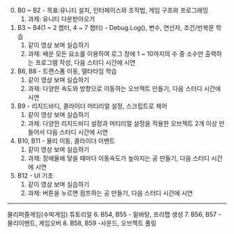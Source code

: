 0. B0 ~ B2 - 목표:유니티 설치, 인터페이스와 조작법, 게임 구조와 프로그래밍
	1. 과제: 유니티 다운받아오기
1. B3 ~ B4(1 ~ 2 챕터, 4 ~ 7 챕터) - Debug.Log(), 변수, 연산자, 조건/반복문 학습
	1. 같이 영상 보며 실습하기
	2. 과제: 배운 모든 요소를 이용하여 로그 창에 1 ~ 10까지의 수 중 소수만 출력하는 프로그램 작성, 다음 스터디 시간에 시연
2. B6, B8 - 트랜스폼 이동, 델타타임 학습
	1. 같이 영상 보며 실습하기
	2. 과제: 다양한 속도와 방향으로 이동하는 오브젝트 만들기, 다음 스터디 시간에 시연
3. B9 - 리지드바디, 콜라이더 머티리얼 설정, 스크립트로 제어
	1. 같이 영상 보며 실습하기
	2. 과제: 다양한 리지드비디 설정과 머티리얼 설정을 적용한 오브젝트 2개 이상 만들어서 다음 스터디 시간에 시연
4. B10, B11 - 물리 이동, 콜라이더 이벤트
	1. 같이 영상 보며 실습하기
	2. 과제: 장애물에 닿을 때마다 이동속도가 높아지는 공 만들기, 다음 스터디 시간에 시연
5. B12 - UI 기초
	1. 같이 영상 보며 실습하기
	2. 과제: 버튼을 누르면 점프하는 공 만들기, 다음 스터디 시간에 시연
- - -
물리퍼즐게임(수박게임) 튜토리얼
6. B54, B55 - 밑바탕, 프리팹 생성
7. B56, B57 - 물리이벤트, 게임오버
8. B58, B59 -사운드, 오브젝트 풀링